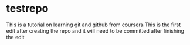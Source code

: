# testrepo
This is a tutorial on learning git and github from coursera 
This is the first edit after creating the repo and it will need to be committed after finishing the edit
